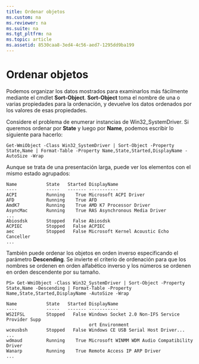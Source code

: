 ```yaml
---
title: Ordenar objetos
ms.custom: na
ms.reviewer: na
ms.suite: na
ms.tgt_pltfrm: na
ms.topic: article
ms.assetid: 8530caa8-3ed4-4c56-aed7-1295dd9ba199
---
```

# Ordenar objetos
Podemos organizar los datos mostrados para examinarlos más fácilmente mediante el cmdlet **Sort-Object**. **Sort-Object** toma el nombre de una o varias propiedades para la ordenación, y devuelve los datos ordenados por los valores de esas propiedades.

Considere el problema de enumerar instancias de Win32_SystemDriver. Si queremos ordenar por **State** y luego por **Name**, podemos escribir lo siguiente para hacerlo:

```
Get-WmiObject -Class Win32_SystemDriver | Sort-Object -Property State,Name | Format-Table -Property Name,State,Started,DisplayName -AutoSize -Wrap
```

Aunque se trata de una presentación larga, puede ver los elementos con el mismo estado agrupados:

```
Name           State   Started DisplayName
----           -----   ------- -----------
ACPI           Running    True Microsoft ACPI Driver
AFD            Running    True AFD
AmdK7          Running    True AMD K7 Processor Driver
AsyncMac       Running    True RAS Asynchronous Media Driver
...
Abiosdsk       Stopped   False Abiosdsk
ACPIEC         Stopped   False ACPIEC
aec            Stopped   False Microsoft Kernel Acoustic Echo Canceller
...
```

También puede ordenar los objetos en orden inverso especificando el parámetro **Descending**. Se invierte el criterio de ordenación para que los nombres se ordenen en orden alfabético inverso y los números se ordenen en orden descendente por su tamaño.

```
PS> Get-WmiObject -Class Win32_SystemDriver | Sort-Object -Property State,Name -Descending | Format-Table -Property Name,State,Started,DisplayName -AutoSize -Wrap

Name           State   Started DisplayName
----           -----   ------- -----------
WS2IFSL        Stopped   False Windows Socket 2.0 Non-IFS Service Provider Supp
                               ort Environment
wceusbsh       Stopped   False Windows CE USB Serial Host Driver...
...
wdmaud         Running    True Microsoft WINMM WDM Audio Compatibility Driver
Wanarp         Running    True Remote Access IP ARP Driver
...
```



<!--HONumber=Apr16_HO1-->


